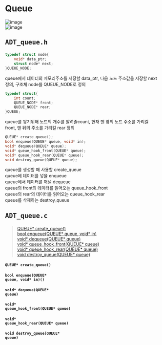# Queue  
![image](https://user-images.githubusercontent.com/43701183/48624026-c61bd080-e9ee-11e8-96cb-6e2186c41d81.png)  
![image](https://user-images.githubusercontent.com/43701183/48624053-d338bf80-e9ee-11e8-9ddd-5a818672e2c1.png)  


## <pre>ADT_queue.h</pre>  
```c
typedef struct node{
	void* data_ptr;
	struct node* next;
}QUEUE_NODE;
```  
queue에서 데이터의 메모리주소를 저장할 data_ptr, 다음 노드 주소값을 저장할 next 정의, 구조체 node를 QUEUE_NODE로 정의  
```c
typedef struct{
	int count;
	QUEUE_NODE* front;
	QUEUE_NODE* rear;
}QUEUE;
```  
queue를 쌓기위해 노드의 개수를 알려줄count, 현재 맨 앞의 노드 주소를 가리킬 front, 맨 뒤의 주소를 가리킬 rear 정의  
```c
QUEUE* create_queue();
bool enqueue(QUEUE* queue, void* in);
void* dequeue(QUEUE* queue);
void* queue_hook_front(QUEUE* queue);
void* queue_hook_rear(QUEUE* queue);
void destroy_queue(QUEUE* queue);
```  
queue를 생성할 때 사용할 create_queue  
queue에 데이터를 넣을 enqueue  
queue에서 데이터를 꺼낼 dequeue  
queue의 front의 데이터를 읽어오는 queue_hook_front  
queue의 rear의 데이터를 읽어오는 queue_hook_rear  
queue를 삭제하는 destroy_queue  



## <pre>ADT_queue.c</pre>  
> [QUEUE* create_queue()](https://github.com/rlasanggus/Data-structure/tree/master/queue#queue-create_queue)  
> [bool enqueue(QUEUE* queue, void* in)](https://github.com/rlasanggus/Data-structure/tree/master/queue#bool-enqueuequeue-queue-void-in)  
> [void* dequeue(QUEUE* queue)](https://github.com/rlasanggus/Data-structure/tree/master/queue#void-dequeuequeue-queue)  
> [void* queue_hook_front(QUEUE* queue)](https://github.com/rlasanggus/Data-structure/tree/master/queue#void-queue_hook_frontqueue-queue)  
> [void* queue_hook_rear(QUEUE* queue)](https://github.com/rlasanggus/Data-structure/tree/master/queue#void-queue_hook_rearqueue-queue)  
> [void destroy_queue(QUEUE* queue)](https://github.com/rlasanggus/Data-structure/tree/master/queue#void-destroy_queuequeue-queue)  
#### <code>QUEUE* create_queue()</code>  
#### <code>bool enqueue(QUEUE* queue, void* in)()</code>  
#### <code>void* dequeue(QUEUE* queue)</code>  
#### <code>void* queue_hook_front(QUEUE* queue)</code>  
#### <code>void* queue_hook_rear(QUEUE* queue)</code>  
#### <code>void destroy_queue(QUEUE* queue)</code>  
